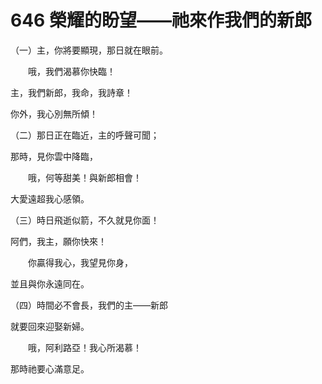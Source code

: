 # 646 榮耀的盼望——祂來作我們的新郎

（一）主，你將要顯現，那日就在眼前。

　　哦，我們渴慕你快臨！

主，我們新郎，我命，我詩章！

你外，我心別無所傾！

（二）那日正在臨近，主的呼聲可聞；

那時，見你雲中降臨，

　　哦，何等甜美！與新郎相會！

大愛遠超我心感領。

（三）時日飛逝似箭，不久就見你面！

阿們，我主，願你快來！

　　你贏得我心，我望見你身，

並且與你永遠同在。

（四）時間必不會長，我們的主——新郎

就要回來迎娶新婦。

　　哦，阿利路亞！我心所渴慕！

那時祂要心滿意足。

